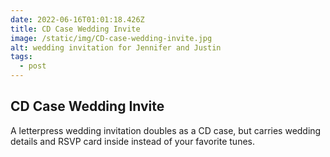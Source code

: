 ```yaml
---
date: 2022-06-16T01:01:18.426Z
title: CD Case Wedding Invite
image: /static/img/CD-case-wedding-invite.jpg
alt: wedding invitation for Jennifer and Justin
tags:
  - post
---
```

## CD Case Wedding Invite

A letterpress wedding invitation doubles as a CD case, but carries wedding details and RSVP card inside instead of your favorite tunes.